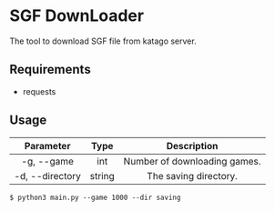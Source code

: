 # SGF DownLoader

The tool to download SGF file from katago server.

## Requirements

* requests

## Usage

| Parameter      | Type              | Description                 |
| :------------: | :---------------: | :---------------:           |
| -g, --game     | int               | Number of downloading games.|
| -d, --directory| string            | The saving directory.       |


    $ python3 main.py --game 1000 --dir saving


